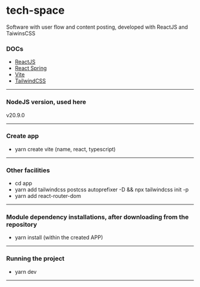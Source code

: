 # tech-space
Software with user flow and content posting, developed with ReactJS and TaiwinsCSS

[//]: # (comments)

### DOCs

* [ReactJS](https://reactjs.org/)
* [React Spring](https://www.react-spring.io/)
* [Vite](https://vitejs.dev/)
* [TailwindCSS](https://tailwindcss.com/docs/installation)

---

### NodeJS version, used here

v20.9.0

---

### Create app

* yarn create vite (name, react, typescript)

---

### Other facilities
* cd app
* yarn add tailwindcss postcss autoprefixer -D && npx tailwindcss init -p
* yarn add react-router-dom

---

### Module dependency installations, after downloading from the repository

* yarn install (within the created APP)

---

### Running the project

* yarn dev

---